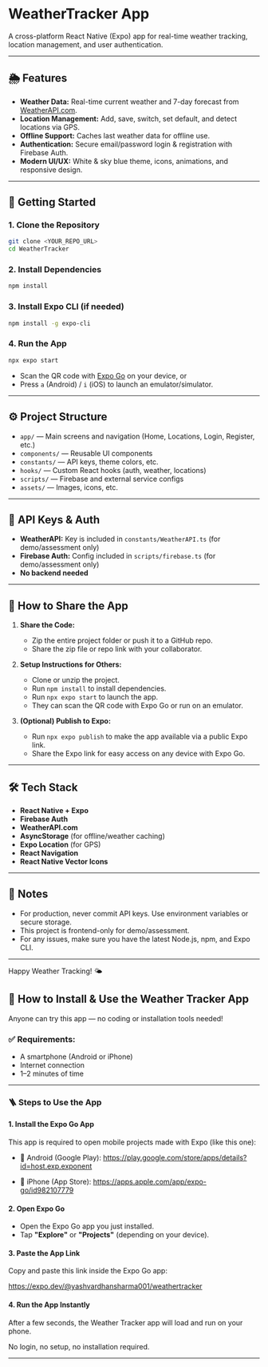 # WeatherTracker App

A cross-platform React Native (Expo) app for real-time weather tracking, location management, and user authentication.

---

## 🌦️ Features
- **Weather Data:** Real-time current weather and 7-day forecast from [WeatherAPI.com](https://www.weatherapi.com/).
- **Location Management:** Add, save, switch, set default, and detect locations via GPS.
- **Offline Support:** Caches last weather data for offline use.
- **Authentication:** Secure email/password login & registration with Firebase Auth.
- **Modern UI/UX:** White & sky blue theme, icons, animations, and responsive design.

---

## 🚀 Getting Started

### 1. **Clone the Repository**
```bash
git clone <YOUR_REPO_URL>
cd WeatherTracker
```

### 2. **Install Dependencies**
```bash
npm install
```

### 3. **Install Expo CLI (if needed)**
```bash
npm install -g expo-cli
```

### 4. **Run the App**
```bash
npx expo start
```
- Scan the QR code with [Expo Go](https://expo.dev/go) on your device, or
- Press `a` (Android) / `i` (iOS) to launch an emulator/simulator.

---

## ⚙️ Project Structure
- `app/` — Main screens and navigation (Home, Locations, Login, Register, etc.)
- `components/` — Reusable UI components
- `constants/` — API keys, theme colors, etc.
- `hooks/` — Custom React hooks (auth, weather, locations)
- `scripts/` — Firebase and external service configs
- `assets/` — Images, icons, etc.

---

## 🔑 API Keys & Auth
- **WeatherAPI:** Key is included in `constants/WeatherAPI.ts` (for demo/assessment only)
- **Firebase Auth:** Config included in `scripts/firebase.ts` (for demo/assessment only)
- **No backend needed**

---

## 📲 How to Share the App

1. **Share the Code:**
   - Zip the entire project folder or push it to a GitHub repo.
   - Share the zip file or repo link with your collaborator.

2. **Setup Instructions for Others:**
   - Clone or unzip the project.
   - Run `npm install` to install dependencies.
   - Run `npx expo start` to launch the app.
   - They can scan the QR code with Expo Go or run on an emulator.

3. **(Optional) Publish to Expo:**
   - Run `npx expo publish` to make the app available via a public Expo link.
   - Share the Expo link for easy access on any device with Expo Go.

---

## 🛠️ Tech Stack
- **React Native + Expo**
- **Firebase Auth**
- **WeatherAPI.com**
- **AsyncStorage** (for offline/weather caching)
- **Expo Location** (for GPS)
- **React Navigation**
- **React Native Vector Icons**

---

## 📝 Notes
- For production, never commit API keys. Use environment variables or secure storage.
- This project is frontend-only for demo/assessment.
- For any issues, make sure you have the latest Node.js, npm, and Expo CLI.

---

Happy Weather Tracking! 🌤️



## 📲 How to Install & Use the Weather Tracker App

Anyone can try this app — no coding or installation tools needed!

### ✅ Requirements:
- A smartphone (Android or iPhone)
- Internet connection
- 1–2 minutes of time

---

### 🪜 Steps to Use the App

#### 1. **Install the Expo Go App**

This app is required to open mobile projects made with Expo (like this one):

- 📱 Android (Google Play):
  https://play.google.com/store/apps/details?id=host.exp.exponent

- 📱 iPhone (App Store):
  https://apps.apple.com/app/expo-go/id982107779

#### 2. **Open Expo Go**

- Open the Expo Go app you just installed.
- Tap **"Explore"** or **"Projects"** (depending on your device).

#### 3. **Paste the App Link**

Copy and paste this link inside the Expo Go app:

https://expo.dev/@yashvardhansharma001/weathertracker

#### 4. **Run the App Instantly**

After a few seconds, the Weather Tracker app will load and run on your phone.

No login, no setup, no installation required.

---